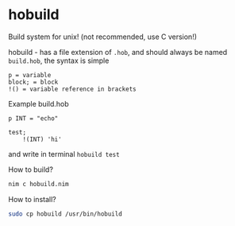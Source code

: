 # hobuild
Build system for unix! (not recommended, use C version!)

hobuild - has a file extension of ```.hob```, and should always be named ```build.hob```, the syntax is simple

```
p = variable
block; = block
!() = variable reference in brackets
```

Example build.hob
```
p INT = "echo"

test;
    !(INT) 'hi'
```
and write in terminal ```hobuild test```

How to build?
``` sh
nim c hobuild.nim
```

How to install?
``` sh
sudo cp hobuild /usr/bin/hobuild
```
